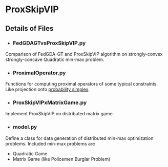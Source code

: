 # ProxSkipVIP

## Details of Files

* ### FedGDAGTvsProxSkipVIP.py
Comparison of FedGDA-GT and ProxSkipVIP algorithm on strongly-convex strongly-concave Quadratic min-max problem.

* ### ProximalOperator.py
Functions for computing proximal operators of some typical constraints. Like projection onto [probability simplex](https://gist.github.com/mblondel/6f3b7aaad90606b98f71). 

* ### ProxSkipVIPxMatrixGame.py
Implement ProxSkipVIP on distributed matrix game.

* ### model.py
Define a class for data generation of distributed min-max optimization problems. Included min-max problems are
* Quadratic Game.
* Matrix Game (like Policemen Burglar Problem)
